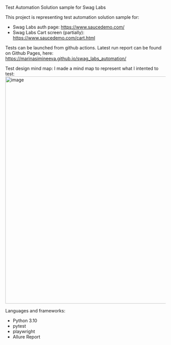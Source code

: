 Test Automation Solution sample for Swag Labs 

This project is representing test automation solution sample for:
- Swag Labs auth page: https://www.saucedemo.com/
- Swag Labs Cart screen (partially): https://www.saucedemo.com/cart.html

Tests can be launched from github actions.
Latest run report can be found on Github Pages, here: https://marinasimineeva.github.io/swag_labs_automation/ 

Test design mind map:
I made a mind map to represent what I intented to test:
<img width="714" alt="image" src="https://github.com/MarinaSimineeva/swag_labs_automation/assets/113627437/f6420061-93e5-4bef-a388-e6d01b294d17">

Languages and frameworks:
- Python 3.10
- pytest
- playwright
- Allure Report
